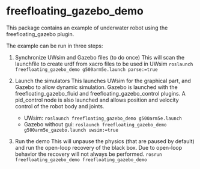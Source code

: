 freefloating_gazebo_demo
========================

This package contains an example of underwater robot using the freefloating_gazebo plugin.

The example can be run in three steps:

1. Synchronize UWsim and Gazebo files (to do once)
This will scan the launchfile to create urdf from xacro files to be used in UWsim
`roslaunch freefloating_gazebo_demo g500arm5e.launch parse:=true`

2. Launch the simulators
This launches UWsim for the graphical part, and Gazebo to allow dynamic simulation. Gazebo is launched with the freefloating_gazebo_fluid and freefloating_gazebo_control plugins.
A pid_control node is also launched and allows position and velocity control of the robot body and joints.
    - UWsim: `roslaunch freefloating_gazebo_demo g500arm5e.launch`
    - Gazebo without gui: `roslaunch freefloating_gazebo_demo g500arm5e_gazebo.launch uwsim:=true`
    
3. Run the demo
This will unpause the physics (that are paused by default) and run the open-loop recovery of the black box.
Due to open-loop behavior the recovery will not always be performed.
`rosrun freefloating_gazebo_demo freefloating_gazebo_demo`